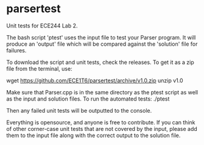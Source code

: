 parsertest
==========

Unit tests for ECE244 Lab 2.

The bash script 'ptest' uses the input file to test your Parser program.
It will produce an 'output' file which will be compared against the 'solution' file for failures.

To download the script and unit tests, check the releases.
To get it as a zip file from the terminal, use:

wget https://github.com/ECE1T6/parsertest/archive/v1.0.zip
unzip v1.0

Make sure that Parser.cpp is in the same directory as the ptest script as well as the input and solution files.
To run the automated tests:
./ptest

Then any failed unit tests will be outputted to the console.

Everything is opensource, and anyone is free to contribute. If you can think of other corner-case unit tests
that are not covered by the input, please add them to the input file along with the correct output to the solution file.



